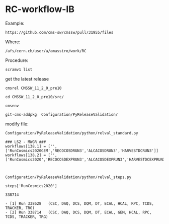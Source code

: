 # RC-workflow-IB

Example:

    https://github.com/cms-sw/cmssw/pull/31955/files
    

Where:

    /afs/cern.ch/user/a/amassiro/work/RC
    

Procedure:

    scramv1 list

get the latest release

    cmsrel CMSSW_11_2_0_pre10
    
    cd CMSSW_11_2_0_pre10/src/
    
    cmsenv
    
    git-cms-addpkg  Configuration/PyReleaseValidation/
    
 
modify file:

    Configuration/PyReleaseValidation/python/relval_standard.py
    
    ### LS2 - MWGR ###
    workflows[138.1] = ['',['RunCosmics2020GEM','RECOCOSDRUN3','ALCACOSDRUN3','HARVESTDCRUN3']]
    workflows[138.2] = ['',['RunCosmics2020','RECOCOSDEXPRUN3','ALCACOSDEXPRUN3','HARVESTDCEXPRUN3']]

    
    
    Configuration/PyReleaseValidation/python/relval_steps.py
    
    steps['RunCosmics2020']
    
    338714
    
    - [1] Run 338628   (CSC, DAQ, DCS, DQM, DT, ECAL, HCAL, RPC, TCDS, TRACKER, TRG)
    - [2] Run 338714   (CSC, DAQ, DCS, DQM, DT, ECAL, GEM, HCAL, RPC, TCDS, TRACKER, TRG)

    
    